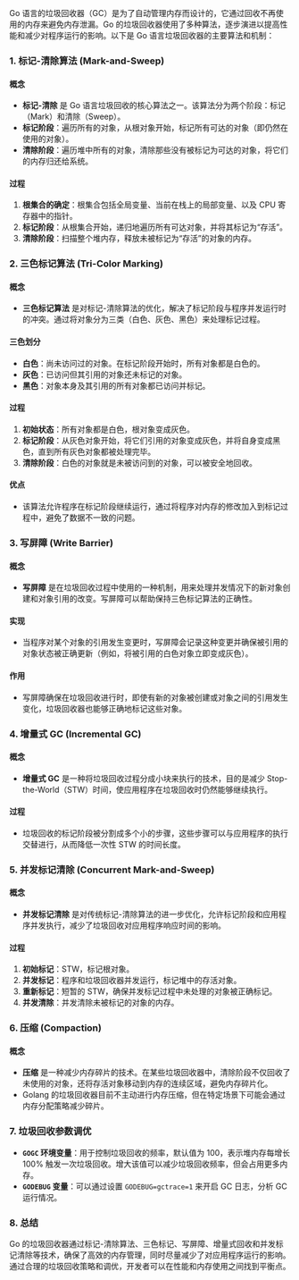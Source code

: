 Go 语言的垃圾回收器（GC）是为了自动管理内存而设计的，它通过回收不再使用的内存来避免内存泄漏。Go 的垃圾回收器使用了多种算法，逐步演进以提高性能和减少对程序运行的影响。以下是 Go 语言垃圾回收器的主要算法和机制：

### 1. **标记-清除算法 (Mark-and-Sweep)**

#### **概念**
- **标记-清除** 是 Go 语言垃圾回收的核心算法之一。该算法分为两个阶段：标记（Mark）和清除（Sweep）。
- **标记阶段**：遍历所有的对象，从根对象开始，标记所有可达的对象（即仍然在使用的对象）。
- **清除阶段**：遍历堆中所有的对象，清除那些没有被标记为可达的对象，将它们的内存归还给系统。

#### **过程**
1. **根集合的确定**：根集合包括全局变量、当前在栈上的局部变量、以及 CPU 寄存器中的指针。
2. **标记阶段**：从根集合开始，递归地遍历所有可达对象，并将其标记为“存活”。
3. **清除阶段**：扫描整个堆内存，释放未被标记为“存活”的对象的内存。

### 2. **三色标记算法 (Tri-Color Marking)**

#### **概念**
- **三色标记算法** 是对标记-清除算法的优化，解决了标记阶段与程序并发运行时的冲突。通过将对象分为三类（白色、灰色、黑色）来处理标记过程。

#### **三色划分**
- **白色**：尚未访问过的对象。在标记阶段开始时，所有对象都是白色的。
- **灰色**：已访问但其引用的对象还未标记的对象。
- **黑色**：对象本身及其引用的所有对象都已访问并标记。

#### **过程**
1. **初始状态**：所有对象都是白色，根对象变成灰色。
2. **标记阶段**：从灰色对象开始，将它们引用的对象变成灰色，并将自身变成黑色，直到所有灰色对象都被处理完毕。
3. **清除阶段**：白色的对象就是未被访问到的对象，可以被安全地回收。

#### **优点**
- 该算法允许程序在标记阶段继续运行，通过将程序对内存的修改加入到标记过程中，避免了数据不一致的问题。

### 3. **写屏障 (Write Barrier)**

#### **概念**
- **写屏障** 是在垃圾回收过程中使用的一种机制，用来处理并发情况下的新对象创建和对象引用的改变。写屏障可以帮助保持三色标记算法的正确性。

#### **实现**
- 当程序对某个对象的引用发生变更时，写屏障会记录这种变更并确保被引用的对象状态被正确更新（例如，将被引用的白色对象立即变成灰色）。

#### **作用**
- 写屏障确保在垃圾回收进行时，即使有新的对象被创建或对象之间的引用发生变化，垃圾回收器也能够正确地标记这些对象。

### 4. **增量式 GC (Incremental GC)**

#### **概念**
- **增量式 GC** 是一种将垃圾回收过程分成小块来执行的技术，目的是减少 Stop-the-World（STW）时间，使应用程序在垃圾回收时仍然能够继续执行。

#### **过程**
- 垃圾回收的标记阶段被分割成多个小的步骤，这些步骤可以与应用程序的执行交替进行，从而降低一次性 STW 的时间长度。

### 5. **并发标记清除 (Concurrent Mark-and-Sweep)**

#### **概念**
- **并发标记清除** 是对传统标记-清除算法的进一步优化，允许标记阶段和应用程序并发执行，减少了垃圾回收对应用程序响应时间的影响。

#### **过程**
1. **初始标记**：STW，标记根对象。
2. **并发标记**：程序和垃圾回收器并发运行，标记堆中的存活对象。
3. **重新标记**：短暂的 STW，确保并发标记过程中未处理的对象被正确标记。
4. **并发清除**：并发清除未被标记的对象的内存。

### 6. **压缩 (Compaction)**

#### **概念**
- **压缩** 是一种减少内存碎片的技术。在某些垃圾回收器中，清除阶段不仅回收了未使用的对象，还将存活对象移动到内存的连续区域，避免内存碎片化。
- Golang 的垃圾回收器目前不主动进行内存压缩，但在特定场景下可能会通过内存分配策略减少碎片。

### 7. **垃圾回收参数调优**

- **`GOGC` 环境变量**：用于控制垃圾回收的频率，默认值为 100，表示堆内存每增长 100% 触发一次垃圾回收。增大该值可以减少垃圾回收频率，但会占用更多内存。
- **`GODEBUG` 变量**：可以通过设置 `GODEBUG=gctrace=1` 来开启 GC 日志，分析 GC 运行情况。

### 8. **总结**

Go 的垃圾回收器通过标记-清除算法、三色标记、写屏障、增量式回收和并发标记清除等技术，确保了高效的内存管理，同时尽量减少了对应用程序运行的影响。通过合理的垃圾回收策略和调优，开发者可以在性能和内存使用之间找到平衡点。